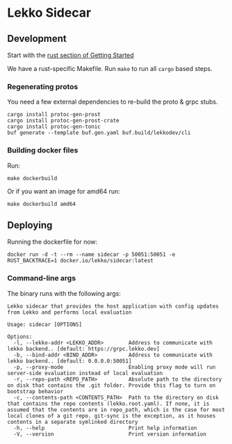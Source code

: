 # Lekko Sidecar

## Development

Start with the [rust section of Getting Started](https://www.notion.so/lekko/Getting-Started-1296588c4ed44898820983c57b51f490#99f8d824ce504fed877a8f94b2a99860)

We have a rust-specific Makefile. Run `make` to run all `cargo` based steps.

### Regenerating protos

You need a few external dependencies to re-build the proto & grpc stubs.

```
cargo install protoc-gen-prost
cargo install protoc-gen-prost-crate
cargo install protoc-gen-tonic
buf generate --template buf.gen.yaml buf.build/lekkodev/cli
```

### Building docker files

Run:
```
make dockerbuild
```
Or if you want an image for amd64 run:
```
make dockerbuild amd64
```

## Deploying

Running the dockerfile for now:
```
docker run -d -t --rm --name sidecar -p 50051:50051 -e RUST_BACKTRACE=1 docker.io/lekko/sidecar:latest
```

### Command-line args

The binary runs with the following args:
```
Lekko sidecar that provides the host application with config updates from Lekko and performs local evaluation

Usage: sidecar [OPTIONS]

Options:
  -l, --lekko-addr <LEKKO_ADDR>        Address to communicate with lekko backend.. [default: https://grpc.lekko.dev]
  -b, --bind-addr <BIND_ADDR>          Address to communicate with lekko backend.. [default: 0.0.0.0:50051]
  -p, --proxy-mode                     Enabling proxy mode will run server-side evaluation instead of local evaluation
  -r, --repo-path <REPO_PATH>          Absolute path to the directory on disk that contains the .git folder. Provide this flag to turn on bootstrap behavior
  -c, --contents-path <CONTENTS_PATH>  Path to the directory on disk that contains the repo contents (lekko.root.yaml). If none, it is assumed that the contents are in repo_path, which is the case for most local clones of a git repo. git-sync is the exception, as it houses contents in a separate symlinked directory
  -h, --help                           Print help information
  -V, --version                        Print version information
```
